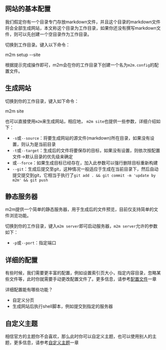<!--
title: 如何将Markdown生成一个网站
-->

## 网站的基本配置

我们假定你有一个目录专门存放markdown文件，并且这个目录的markdown文件将会全部生成网站，本文称这个目录为工作目录，如果你还没有撰写markdown文件，则可以先创建一个空目录作为工作目录。

切换到工作目录。键入以下命令：

  m2m setup --site

根据提示完成操作即可，m2m会在你的工作目录下创建一个名为`m2m.config`的配置文件。

## 生成网站

切换到你的工作目录，键入如下命令：

  m2m site

也可以直接使用`m2m`来生成网站，相应地， `m2m site`也提供一些参数，详细介绍如下：

* `-s`或`--source`：将要生成网站的源文件(markdown)所在目录，如果没有设置，则认为是当前目录
* `-t`或`--target`：生成后的文件将要保存的目标，如果没有设置，则依次按配置文件->默认目录的优先级来确定
* 或`--force`：如果生成目标已经存在，加入此参数可以强行删除目标重新构建
* `--git`：生成后提交至git，这种情况一般适应于生成在当前目录下，然后自动提交提交到git，它相当于执行了`git add . && git commit -m 'update by m2m' && git push`

## 静态服务器

m2m提供一个简单的静态服务器，用于生成后的文件预览，目前仅支持简单的文件浏览功能。

切换到你的工作目录，键入`m2m server`即可启动服务器，`m2m server`允许的参数如下：

* `-p`或`--port`：指定端口

## 详细的配置

有些时候，我们需要更丰富的配置，例如设置索引页大小，指定内容目录，忽略某些文件等，此时你就需要手动更改配置文件了。更多信息，请参考[配置文件](./config.html)一章

详细配置能有哪些功能？

* 自定义分页
* 生成网站后执行shell脚本，例如提交到指定的服务器

## 自定义主题

相信官方的主题你不会喜欢，那么此时你可以自定义主题，也可以使用别人的主题，更多信息，请参考[自定义主题](./custom-theme.html)一章